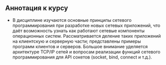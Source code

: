 ## Аннотация к курсу
- В дисциплине изучаются основные принципы сетевого программирования при разработке новых сетевых приложений, что даёт возможность узнать как работают сетевые компоненты операционных систем. Рассматривается деление таких приложений на клиентскую и серверную части; представлены примеры программ клиентов и серверов. Большое внимание уделяется архитектуре TCP/IP сетей и вопросам реализации функций сетевого программирования для API сокетов (socket, bind, connect и т.д.).
